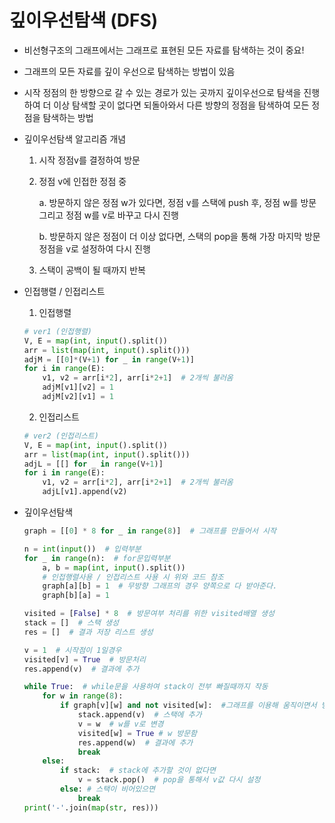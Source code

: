 # 깊이우선탐색 (DFS)

- 비선형구조의 그래프에서는 그래프로 표현된 모든 자료를 탐색하는 것이 중요!

- 그래프의 모든 자료를 깊이 우선으로 탐색하는 방법이 있음

- 시작 정점의 한 방향으로 갈 수 있는 경로가 있는 곳까지 깊이우선으로 탐색을 진행하여 더 이상 탐색할 곳이 없다면 되돌아와서 다른 방향의 정점을 탐색하여 모든 정점을 탐색하는 방법

- 깊이우선탐색 알고리즘 개념

    1. 시작 정점v를 결정하여 방문
    2. 정점 v에 인접한 정점 중

        a. 방문하지 않은 정점 w가 있다면, 정점 v를 스택에 push 후, 정점 w를 방문 그리고 정점 w를 v로 바꾸고 다시 진행

        b. 방문하지 않은 정점이 더 이상 없다면, 스택의 pop을 통해 가장 마지막 방문 정점을 v로 설정하여 다시 진행

    3. 스택이 공백이 될 때까지 반복


- 인접행렬 / 인접리스트
  
    1. 인접행렬

    ```python
    # ver1 (인접행렬)
    V, E = map(int, input().split())
    arr = list(map(int, input().split()))
    adjM = [[0]*(V+1) for _ in range(V+1)]
    for i in range(E):
		v1, v2 = arr[i*2], arr[i*2+1]  # 2개씩 불러옴
		adjM[v1][v2] = 1
		adjM[v2][v1] = 1
    ```

    2. 인접리스트

    ```python
    # ver2 (인접리스트)
    V, E = map(int, input().split())
    arr = list(map(int, input().split()))
    adjL = [[] for _ in range(V+1)]
    for i in range(E):
		v1, v2 = arr[i*2], arr[i*2+1]  # 2개씩 불러옴
		adjL[v1].append(v2)
    ```

- 깊이우선탐색

    ```python:DFS.py
    graph = [[0] * 8 for _ in range(8)]  # 그래프를 만들어서 시작

    n = int(input())  # 입력부분
    for _ in range(n):  # for문입력부분
        a, b = map(int, input().split())
        # 인접행렬사용 / 인접리스트 사용 시 위와 코드 참조
        graph[a][b] = 1  # 무방향 그래프의 경우 양쪽으로 다 받아준다.
        graph[b][a] = 1

    visited = [False] * 8  # 방문여부 처리를 위한 visited배열 생성
    stack = []  # 스택 생성
    res = []  # 결과 저장 리스트 생성

    v = 1  # 시작점이 1일경우
    visited[v] = True  # 방문처리
    res.append(v)  # 결과에 추가

    while True:  # while문을 사용하여 stack이 전부 빠질때까지 작동
        for w in range(8):
            if graph[v][w] and not visited[w]:  #그래프를 이용해 움직이면서 방문하지 않은 곳
                stack.append(v)  # 스택에 추가
                v = w  # w를 v로 변경
                visited[w] = True # w 방문함
                res.append(w)  # 결과에 추가
                break
        else:
            if stack:  # stack에 추가할 것이 없다면
                v = stack.pop()  # pop을 통해서 v값 다시 설정
            else: # 스택이 비어있으면
                break
    print('-'.join(map(str, res)))
    ```